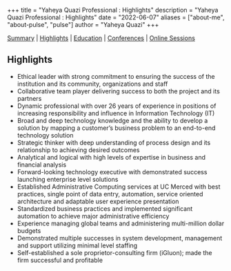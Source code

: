 +++
title = "Yaheya Quazi Professional : Highlights"
description = "Yaheya Quazi Professional : Highlights"
date = "2022-06-07"
aliases = ["about-me", "about-pulse", "pulse"]
author = "Yaheya Quazi"
+++

[Summary](/yaheya/) | [Highlights](/highlights/) | [Education](/education/) | [Conferences](/conferences/) | [Online Sessions](/onlinesessions/)

## Highlights

* Ethical leader with strong commitment to ensuring the success of the institution and its community, organizations and staff
* Collaborative team player delivering success to both the project and its partners
* Dynamic professional with over 26 years of experience in positions of increasing responsibility and influence in Information Technology (IT)
* Broad and deep technology knowledge and the ability to develop a solution by mapping a customer’s business problem to an end-to-end technology solution
* Strategic thinker with deep understanding of process design and its relationship to achieving desired outcomes
* Analytical and logical with high levels of expertise in business and financial analysis
* Forward-looking technology executive with demonstrated success launching enterprise level solutions
* Established Administrative Computing services at UC Merced with best practices, single point of data entry, automation, service oriented architecture and adaptable user experience presentation
* Standardized business practices and implemented significant automation to achieve major administrative efficiency
* Experience managing global teams and administering multi-million dollar budgets
* Demonstrated multiple successes in system development, management and support utilizing minimal level staffing
* Self-established a sole proprietor-consulting firm (iGluon); made the firm successful and profitable

